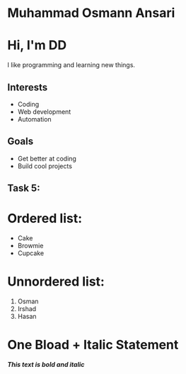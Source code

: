 # Muhammad Osmann Ansari
# Hi, I'm DD

I like programming and learning new things.

## Interests

- Coding
- Web development
- Automation

## Goals

- Get better at coding
- Build cool projects

## Task 5:
# Ordered list:
- Cake
- Browmie
- Cupcake
# Unnordered list:
1. Osman
2. Irshad
3. Hasan
# One Bload + Italic Statement
**_This text is bold and italic_**

